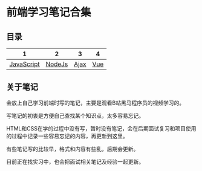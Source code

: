 # 前端学习笔记合集
## 目录

|               1               |           2           |         3         |       4       |
| :---------------------------: | :-------------------: | :---------------: | :-----------: |
| [JavaScript](./JavaScript.md) | [NodeJs](./nodejs.md) | [Ajax](./ajax.md) | [Vue](vue.md) |

## 关于笔记

会放上自己学习前端时写的笔记，主要是观看B站黑马程序员的视频学习的。

写笔记的初衷是方便自己查找某个知识点，太多容易忘记。

HTML和CSS在学的过程中没有写，暂时没有笔记，会在后期面试复习和项目使用的过程中记录一些容易忘记的内容，再更新到这里。

有些笔记写的比较早，格式和内容有些乱，后期会更新。

目前正在找实习中，也会把面试相关笔记及经验一起更新。
